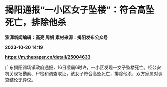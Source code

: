 # 揭阳通报“一小区女子坠楼”：符合高坠死亡，排除他杀
**澎湃新闻编辑：高亮 周妍 素材来源：揭阳发布公众号**

**2023-10-20 14:19**

**https://m.thepaper.cn/detail/25004633**

广东揭阳锡场镇政府通报，16日凌晨6时许，一小区发现一女子坠楼死亡。经公安机关现场勘察、尸检和调查取证，该女子符合高坠死亡，排除他杀，双方家属对调查结论无异议。